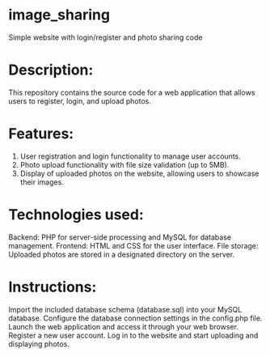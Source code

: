 # image_sharing
Simple website with login/register and photo sharing code

# Description:

This repository contains the source code for a web application that allows users to register, login, and upload photos.

# Features:

1. User registration and login functionality to manage user accounts.
2. Photo upload functionality with file size validation (up to 5MB).
3. Display of uploaded photos on the website, allowing users to showcase their images.

# Technologies used:

Backend: PHP for server-side processing and MySQL for database management.
Frontend: HTML and CSS for the user interface.
File storage: Uploaded photos are stored in a designated directory on the server.

# Instructions:

Import the included database schema (database.sql) into your MySQL database.
Configure the database connection settings in the config.php file.
Launch the web application and access it through your web browser.
Register a new user account.
Log in to the website and start uploading and displaying photos.
